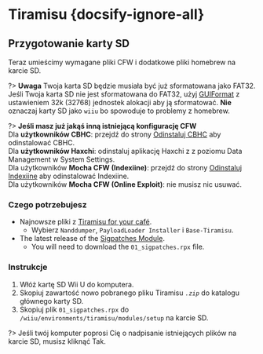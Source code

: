 # Tiramisu {docsify-ignore-all}

## Przygotowanie karty SD

Teraz umieścimy wymagane pliki CFW i dodatkowe pliki homebrew na karcie SD.

?> **Uwaga** Twoja karta SD będzie musiała być już sformatowana jako FAT32. Jeśli Twoja karta SD nie jest sformatowana do FAT32, użyj [GUIFormat](http://ridgecrop.co.uk/index.htm?guiformat.htm) z ustawieniem 32k (32768) jednostek alokacji aby ją sformatować. **Nie** oznaczaj karty SD jako `wiiu` bo spowoduje to problemy z homebrew.

?> **Jeśli masz już jakąś inną istniejącą konfigurację CFW** </br> Dla **użytkowników CBHC**: przejdź do strony [Odinstaluj CBHC](../uninstall-cbhc) aby odinstalować CBHC. </br> Dla **użytkowników Haxchi**: odinstaluj aplikację Haxchi z z poziomu Data Management w System Settings. </br> Dla użytkowników **Mocha CFW (Indexiine)**: przejdź do strony [Odinstaluj Indexiine](../uninstall-indexiine) aby odinstalować Indexiine. </br> Dla użytkowników **Mocha CFW (Online Exploit)**: nie musisz nic usuwać.

### Czego potrzebujesz

- Najnowsze pliki z [Tiramisu for your café](https://tiramisu.foryour.cafe).
    - Wybierz `Nanddumper`, `PayloadLoader Installer` i `Base-Tiramisu`.
- The latest release of the [Sigpatches Module](https://github.com/marco-calautti/SigpatchesModuleWiiU/releases).
    - You will need to download the `01_sigpatches.rpx` file.

### Instrukcje

1. Włóż kartę SD Wii U do komputera.
1. Skopiuj zawartość nowo pobranego pliku Tiramisu *`.zip`* do katalogu głównego karty SD.
1. Skopiuj plik `01_sigpatches.rpx` do `/wiiu/environments/tiramisu/modules/setup` na karcie SD.

?> Jeśli twój komputer poprosi Cię o nadpisanie istniejących plików na karcie SD, musisz kliknąć Tak.
